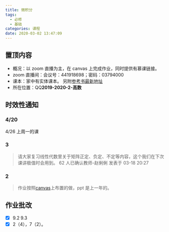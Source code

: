 ```yaml
---
title: 微积分
tags:
  - 必修
  - 基础
categories: 课程
date: 2020-03-02 13:47:09
---
```


## 置顶内容

- 概况：以 zoom 直播为主，在 canvas 上完成作业，同时提供有慕课链接。
- zoom 直播间：会议号：441918698；密码：03794000
- 课本：家中有实体课本。
  另附[参考书最新地址](http://app.readoor.cn/app/dt/bi/1482288115/81900-6938625e5487c0?s=1)
- 所在位置：QQ**2019-2020-2-高数**

## 时效性通知

### 4/20

4/26 上周一的课

<!--more-->

### 3

> 请大家复习线性代数里关于矩阵正定、负定、不定等内容，这个我们在下次课讲极值时会用到。
> 62 人已确认教师-赵俐俐 发表于 03-18 20:27

### 2

> 作业按照[canvas](https://oc.sjtu.edu.cn/courses/18243/assignments/)上布置的做，ppt 是上一年的。

## 作业批改

- [x] 9.2 9.3
- [x] 2（4），7（2）。

